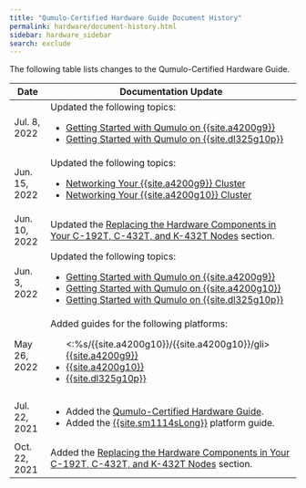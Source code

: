 ```yaml
---
title: "Qumulo-Certified Hardware Guide Document History"
permalink: hardware/document-history.html
sidebar: hardware_sidebar
search: exclude
---
```


The following table lists changes to the Qumulo-Certified Hardware Guide.

<table>
  <thead>
    <tr>
      <th>Date</th>
      <th>Documentation Update</th>
    </tr>
  </thead>
  <tbody>
    <tr>
      <td>Jul. 8, 2022</td>
      <td>Updated the following topics:
         <ul>
           <li><a href="/hardware/hpe-apollo-4200-gen9/getting-started.html">Getting Started with Qumulo on {{site.a4200g9}}</a></li>
           <li><a href="/hardware/hpe-dl325-gen10-plus/getting-started.html">Getting Started with Qumulo on {{site.dl325g10p}}</a></li>
         </ul>
      </td>
    </tr>
    <tr>
      <td>Jun. 15, 2022</td>
      <td>Updated the following topics:
         <ul>
           <li><a href="/hardware/hpe-apollo-4200-gen9/networking-cluster.html">Networking Your {{site.a4200g9}} Cluster</a></li>
           <li><a href="/hardware/hpe-apollo-4200-gen10/networking-cluster.html">Networking Your {{site.a4200g10}} Cluster</a></li>
         </ul>
      </td>
    </tr>
    <tr>
      <td>Jun. 10, 2022</td>
      <td>Updated the <a href="/hardware/c-192t-c-432t-k-432t/replacing-hardware-components.html">Replacing the Hardware Components in Your C-192T, C-432T, and K-432T Nodes</a> section.</td>
    </tr>
    <tr>
      <td>Jun. 3, 2022</td>
      <td>Updated the following topics:
         <ul>
           <li><a href="/hardware/hpe-apollo-4200-gen9/getting-started.html">Getting Started with Qumulo on {{site.a4200g9}}</a></li>
           <li><a href="/hardware/hpe-apollo-4200-gen10/getting-started.html">Getting Started with Qumulo on {{site.a4200g10}}</a></li>
           <li><a href="/hardware/hpe-dl325-gen10-plus/getting-started.html">Getting Started with Qumulo on {{site.dl325g10p}}</a></li>
         </ul>
      </td>
    </tr>
    <tr>
      <td>May 26, 2022</td>
      <td>Added guides for the following platforms:
         <ul>
           <:%s/{{site.a4200g10}}/{{site.a4200g10}}/gli><a href="/hardware/hpe-apollo-4200-gen9/getting-started.html">{{site.a4200g9}}</a></li>
           <li><a href="/hardware/hpe-apollo-4200-gen10/getting-started.html">{{site.a4200g10}}</a></li>
           <li><a href="/hardware/hpe-dl325-gen10-plus/getting-started.html">{{site.dl325g10p}}</a></li>
         </ul>
      </td>
    </tr>
    <tr>
      <td>Jul. 22, 2021</td>
      <td>
        <ul>
          <li>Added the <a href="/hardware/">Qumulo-Certified Hardware Guide</a>.</li>
          <li>Added the <a href="/hardware/supermicro-a-plus-wio-1114s-wn10rt">{{site.sm1114sLong}}</a> platform guide.</li>
        </ul>
      </td>
    </tr>
    <tr>
      <td>Oct. 22, 2021</td>
      <td>Added the <a href="/hardware/c-192t-c-432t-k-432t/replacing-hardware-components.html">Replacing the Hardware Components in Your C-192T, C-432T, and K-432T Nodes</a> section.</td>
    </tr>
  </tbody>
</table>
